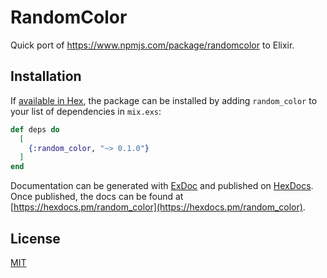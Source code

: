 # RandomColor

Quick port of https://www.npmjs.com/package/randomcolor to Elixir.

## Installation

If [available in Hex](https://hex.pm/docs/publish), the package can be installed
by adding `random_color` to your list of dependencies in `mix.exs`:

```elixir
def deps do
  [
    {:random_color, "~> 0.1.0"}
  ]
end
```

Documentation can be generated with [ExDoc](https://github.com/elixir-lang/ex_doc)
and published on [HexDocs](https://hexdocs.pm). Once published, the docs can
be found at [https://hexdocs.pm/random_color](https://hexdocs.pm/random_color).

## License

[MIT](./LICENSE)
